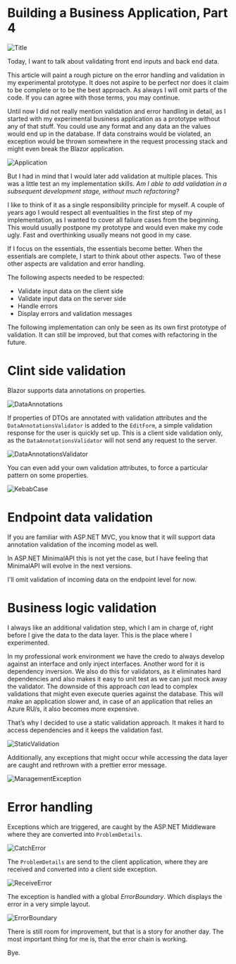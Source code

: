# Building a Business Application, Part 4

![Title](bucket/4b18fa16-2ba3-4572-90ee-a376efdaff08.png)

Today, I want to talk about validating front end inputs and back end data.

This article will paint a rough picture on the error handling and validation in my experimental prototype. It does not aspire to be perfect nor does it claim to be complete or to be the best approach. As always I will omit parts of the code. If you can agree with those terms, you may continue.

Until now I did not really mention validation and error handling in detail, as I started with my experimental business application as a prototype without any of that stuff. You could use any format and any data an the values would end up in the database. If data constrains would be violated, an exception would be thrown somewhere in the request processing stack and might even break the Blazor application.

![Application](bucket/081b4094-1167-4043-a8c1-8bb309966644.gif)

But I had in mind that I would later add validation at multiple places. This was a little test an my implementation skills. *Am I able to add validation in a subsequent development stage, without much refactoring?*

I like to think of it as a single responsibility principle for myself. A couple of years ago I would respect all eventualities in the first step of my implementation, as I wanted to cover all failure cases from the beginning. This would usually postpone my prototype and would even make my code ugly. Fast and overthinking usually means not good in my case.

If I focus on the essentials, the essentials become better. When the essentials are complete, I start to think about other aspects. Two of these other aspects are validation and error handling.

The following aspects needed to be respected:

* Validate input data on the client side
* Validate input data on the server side
* Handle errors
* Display errors and validation messages

The following implementation can only be seen as its own first prototype of validation. It can still be improved, but that comes with refactoring in the future.

# Clint side validation

Blazor supports data annotations on properties.

![DataAnnotations](bucket/f331062c-7af0-4238-ab4e-56109ee03bf4.png)

If properties of DTOs are annotated with validation attributes and the `DataAnnotationsValidator` is added to the `EditForm`, a simple validation response for the user is quickly set up. This is a client side validation only, as the `DataAnnotationsValidator` will not send any request to the server. 

![DataAnnotationsValidator](bucket/d5e63763-9466-4eb1-9a0a-d471e70006c0.png)

You can even add your own validation attributes, to force a particular pattern on some properties.

![KebabCase](bucket/93042c1c-a5d8-4b40-98ed-27790833eedc.png)

# Endpoint data validation

If you are familiar with ASP.NET MVC, you know that it will support data annotation validation of the incoming model as well.

In ASP.NET MinimalAPI this is not yet the case, but I have feeling that MinimalAPI will evolve in the next versions. 

I'll omit validation of incoming data on the endpoint level for now.

# Business logic validation
 
I always like an additional validation step, which I am in charge of, right before I give the data to the data layer. This is the place where I experimented.

In my professional work environment we have the credo to always develop against an interface and only inject interfaces. Another word for it is dependency inversion. We also do this for validators, as it eliminates hard dependencies and also makes it easy to unit test as we can just mock away the validator. The downside of this approach *can* lead to complex validations that might even execute queries against the database. This will make an application slower and, in case of an application that relies an Azure RU/s, it also becomes more expensive.

That’s why I decided to use a static validation approach. It makes it hard to access dependencies and it keeps the validation fast.

![StaticValidation](bucket/650ed2db-66b4-442d-8dff-e48eac147c2c.png)

Additionally, any exceptions that might occur while accessing the data layer are caught and rethrown with a prettier error message. 

![ManagementException](bucket/bea956e8-e5f3-48bb-ba05-fca5d2f9ca19.png)

# Error handling

Exceptions which are triggered, are caught by the ASP.NET Middleware where they are converted into `ProblemDetails`. 

![CatchError](bucket/95c6f491-4225-40ed-b4de-0c749e2c196f.png)

The `ProblemDetails` are send to the client application, where they are received and converted into a client side exception.

![ReceiveError](bucket/d36311e1-8524-4e2c-b3a6-dfaa5cbec250.png)

The exception is handled with a global *ErrorBoundary*. Which displays the error in a very simple layout.

![ErrorBoundary](bucket/5e07db8b-fc12-480e-9a16-fbf7461168d8.png)

There is still room for improvement, but that is a story for another day. The most important thing for me is, that the error chain is working.

Bye.
